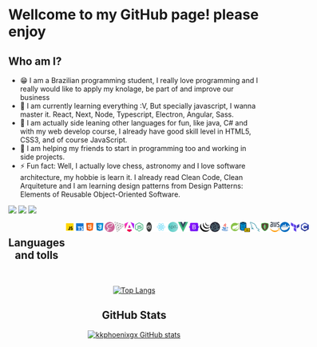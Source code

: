 # Wellcome to my GitHub page! please enjoy

## Who am I?

- 😁 I am a Brazilian programming student, I really love programming and I really would like to apply my knolage, be part of and improve our business
- 🌱 I am currently learning everything :V, But specially javascript, I wanna master it. React, Next, Node, Typescript, Electron, Angular, Sass.
- 👾 I am actually side leaning other languages for fun, like java, C# and with my web develop course, I already have good skill level in HTML5, CSS3, and of course JavaScript.
- 👯 I am helping my friends to start in programming too and working in side projects.
- ⚡ Fun fact: Well, I actually love chess, astronomy and I love software architecture, my hobbie is learn it. I already read Clean Code, Clean Arquiteture and I am learning design patterns from Design Patterns: Elements of Reusable Object-Oriented Software.

<a href="https://discord.gg/fPkQ6uH8CR" target="_blank"><img src="https://img.shields.io/badge/Discord-7289DA?style=for-the-badge&logo=discord&logoColor=white" target="_blank"></a>
<a href = "mailto:kkphoenixvs@gmail.com"><img src="https://img.shields.io/badge/-Gmail-%23333?style=for-the-badge&logo=gmail&logoColor=white" target="_blank"></a>
<a href="https://www.linkedin.com/in/kau%C3%A3-alves-santos-873b85203/" target="_blank"><img src="https://img.shields.io/badge/-LinkedIn-%230077B5?style=for-the-badge&logo=linkedin&logoColor=white" target="_blank"></a> 

<div style="display: flex" align="center">

  <h2 style="text-align: center"><b>Languages and tolls</b></h2>

  <img src="./Icons/javascript.png" title="javascript" title="" width="20px" height="20px">
  <img src="./Icons/typescript.png" title="Typescript" width="20px" height="20px">
  <img src="./Icons/html.png" title="HTML5" width="20px" height="20px">
  <img src="./Icons/css.png" title="CSS3" width="20px" height="20px">
  <img src="./Icons/scss-icon.png" title="SASS" width="20px" height="20px">

  <img src="./Icons/threejs-icon.png" title="three.js" width="20px" height="20px">
  <img src="./Icons/angular-icon.png" title="Angular" width="20px" height="20px">
  
  <img src="./Icons/node.js.png" title="node.js" width="20px" height="20px">
  <img src="./Icons/expressjs.png" title="Express.js" width="20px" height="20px">

  <img src="./Icons/react.js.png" title="React.js" width="30px" height="20px">
  <img src="./Icons/Next.js.png" title="Next.js" width="20px" height="20px">

  <img src="./Icons/vue-icon.png" title="Vue" width="20px" height="20px">
  
  <img src="./Icons/Bootstrap.png" title="Bootstrap" width="28px" height="20px">
  <img src="./Icons/jquery.png" title="Jquery" width="20px" height="20px">

  <img src="./Icons/electron.js.png" title="Electron.js" width="20px" height="20px">

  <img src="./Icons/java.png" title="Java" width="20px" height="20px">
  <img src="./Icons/spring-icon.png" title="Spring" width="20px" height="20px">
  
  
  <img src="./Icons/sql-icon.png" title="SQL" width="20px" height="20px">
  <img src="./Icons/mysql-icon.png" title="MySql" width="20px" height="20px">
  <img src="./Icons/mongodb-icon.png" title="MongoDB" width="20px" height="20px">
  <img src="./Icons/aws-icon.png" title="AWS" width="20px" height="20px">
  
  
  <img src="./Icons/docker-icon.png" title="Docker" width="20px" height="20px">
  <img src="./Icons/terraform-icon.png" title="Terraform" width="20px" height="20px">
  
  <img src="./Icons/c-icon.png" title="C" width="20px" height="20px">
    
</div>

<br>

<div align="center">

[![Top Langs](https://github-readme-stats.vercel.app/api/top-langs/?username=anuraghazra&layout=compact&hide=GLSL,rust,python,Assembly,Objective-C,GO,Astro,Scala,Shell,C%2B%2B,Makefile,Lua&langs_count=6)](https://github.com/anuraghazra/github-readme-stats)

</div>

<h2 align="center"><b>GitHub Stats</b></h2>

<div align="center">

[![kkphoenixgx GitHub stats](https://github-readme-stats.vercel.app/api?username=kkphoenixgx&count_private=true&show_icons=true&theme=midnight-purple)](https://github.com/anuraghazra/github-readme-stats)

</div>

